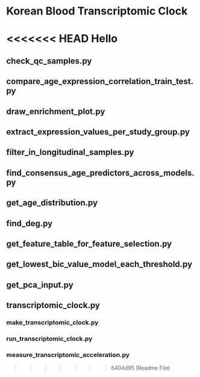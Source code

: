 # Korean Blood Transcriptomic Clock

<<<<<<< HEAD
Hello
=======
## check_qc_samples.py

## compare_age_expression_correlation_train_test.py

## draw_enrichment_plot.py

## extract_expression_values_per_study_group.py

## filter_in_longitudinal_samples.py

## find_consensus_age_predictors_across_models.py

## get_age_distribution.py

## find_deg.py

## get_feature_table_for_feature_selection.py

## get_lowest_bic_value_model_each_threshold.py

## get_pca_input.py

## transcriptomic_clock.py

### make_transcriptomic_clock.py

### run_transcriptomic_clock.py

### measure_transcriptomic_acceleration.py
>>>>>>> 6404d95 (Readme File)
